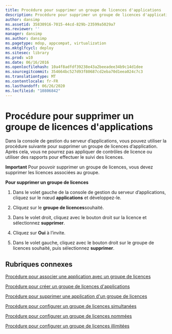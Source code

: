 ```yaml
---
title: Procédure pour supprimer un groupe de licences d'applications
description: Procédure pour supprimer un groupe de licences d'applications
author: dansimp
ms.assetid: 35830916-7015-44cd-829b-23599a5029a7
ms.reviewer: ''
manager: dansimp
ms.author: dansimp
ms.pagetype: mdop, appcompat, virtualization
ms.mktglfcycl: deploy
ms.sitesec: library
ms.prod: w10
ms.date: 06/16/2016
ms.openlocfilehash: 10a4f8adfdf39238e43a2beeadee34b9c14d1dee
ms.sourcegitcommit: 354664bc527d93f80687cd2eba70d1eea024c7c3
ms.translationtype: MT
ms.contentlocale: fr-FR
ms.lasthandoff: 06/26/2020
ms.locfileid: "10806842"
---
```

# Procédure pour supprimer un groupe de licences d'applications


Dans la console de gestion du serveur d’applications, vous pouvez utiliser la procédure suivante pour supprimer un groupe de licences d’application. Après cela, vous ne pourrez pas appliquer de contrôles de licence ou utiliser des rapports pour effectuer le suivi des licences.

**Important**  Pour pouvoir supprimer un groupe de licences, vous devez supprimer les licences associées au groupe.

 

**Pour supprimer un groupe de licences**

1.  Dans le volet gauche de la console de gestion du serveur d’applications, cliquez sur le nœud **applications** et développez-le.

2.  Cliquez sur le **groupe de licences**souhaité.

3.  Dans le volet droit, cliquez avec le bouton droit sur la licence et sélectionnez **supprimer**.

4.  Cliquez sur **Oui** à l’invite.

5.  Dans le volet gauche, cliquez avec le bouton droit sur le groupe de licences souhaité, puis sélectionnez **supprimer**.

## Rubriques connexes


[Procédure pour associer une application avec un groupe de licences](how-to-associate-an-application-with-a-license-group.md)

[Procédure pour créer un groupe de licences d'applications](how-to-create-an-application-license-group.md)

[Procédure pour supprimer une application d'un groupe de licences](how-to-remove-an-application-from-a-license-group.md)

[Procédure pour configurer un groupe de licences simultanées](how-to-set-up-a-concurrent-license-group.md)

[Procédure pour configurer un groupe de licences nommées](how-to-set-up-a-named-license-group.md)

[Procédure pour configurer un groupe de licences illimitées](how-to-set-up-an-unlimited-license-group.md)

 

 





